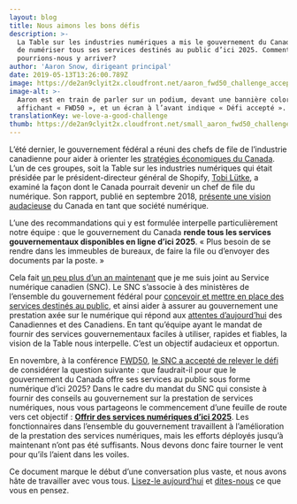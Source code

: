```yaml
---
layout: blog
title: Nous aimons les bons défis
description: >-
  La Table sur les industries numériques a mis le gouvernement du Canada au défi
  de numériser tous ses services destinés au public d’ici 2025. Comment
  pourrions-nous y arriver?
author: 'Aaron Snow, dirigeant principal'
date: 2019-05-13T13:26:00.789Z
image: https://de2an9clyit2x.cloudfront.net/aaron_fwd50_challenge_accepted_fr_5d443a19c9.jpg
image-alt: >-
  Aaron est en train de parler sur un podium, devant une bannière colorée
  affichant « FWD50 », et un écran à l’avant indique « Défi accepté ».
translationKey: we-love-a-good-challenge
thumb: https://de2an9clyit2x.cloudfront.net/small_aaron_fwd50_challenge_accepted_fr_5d443a19c9.jpg
---
```

L’été dernier, le gouvernement fédéral a réuni des chefs de file de l’industrie canadienne pour aider à orienter les [stratégies économiques du Canada](https://www.ic.gc.ca/eic/site/098.nsf/fra/accueil). L’un de ces groupes, soit la Table sur les industries numériques qui était présidée par le président-directeur général de Shopify, [Tobi Lütke](https://twitter.com/tobi), a examiné la façon dont le Canada pourrait devenir un chef de file du numérique. Son rapport, publié en septembre 2018, [présente une vision audacieuse](https://www.ic.gc.ca/eic/site/098.nsf/vwapj/ISEDC_IndustriesNumeriques.pdf/%24file/ISEDC_IndustriesNumeriques.pdf) du Canada en tant que société numérique.

L’une des recommandations qui y est formulée interpelle particulièrement notre équipe : que le gouvernement du Canada **rende tous les services gouvernementaux disponibles en ligne d’ici 2025**. « Plus besoin de se rendre dans les immeubles de bureaux, de faire la file ou d’envoyer des documents par la poste. »

Cela fait [un peu plus d’un an maintenant](https://numerique.canada.ca/2018/10/19/bonjour-le-monde-canada/) que je me suis joint au Service numérique canadien (SNC). Le SNC s’associe à des ministères de l’ensemble du gouvernement fédéral pour [concevoir et mettre en place des services destinés au public](https://numerique.canada.ca/produits/), et ainsi aider à assurer au gouvernement une prestation axée sur le numérique qui répond aux [attentes d’aujourd’hui](https://definitionofdigital.com/) des Canadiennes et des Canadiens. En tant qu’équipe ayant le mandat de fournir des services gouvernementaux faciles à utiliser, rapides et fiables, la vision de la Table nous interpelle. C’est un objectif audacieux et opportun.

En novembre, à la conférence [FWD50](https://twitter.com/kathleenmonk/status/1060576882528268288), [le SNC a accepté de relever le défi](https://twitter.com/lecuyerkrista/status/1060572367330598912) de considérer la question suivante : que faudrait-il pour que le gouvernement du Canada offre ses services au public sous forme numérique d’ici 2025? Dans le cadre du mandat du SNC qui consiste à fournir des conseils au gouvernement sur la prestation de services numériques, nous vous partageons le commencement d’une feuille de route vers cet objectif : [**Offrir des services numériques d’ici 2025**](https://numerique.canada.ca/feuille-de-route-2025/?utm_source=social&utm_medium=Blog&utm_campaign=roadmap-launch-initial). Les fonctionnaires dans l’ensemble du gouvernement travaillent à l’amélioration de la prestation des services numériques, mais les efforts déployés jusqu’à maintenant n’ont pas été suffisants. Nous devons donc faire tourner le vent pour qu’ils l’aient dans les voiles.

Ce document marque le début d’une conversation plus vaste, et nous avons hâte de travailler avec vous tous. [Lisez-le aujourd’hui](https://numerique.canada.ca/feuille-de-route-2025/?utm_source=social&utm_medium=Blog&utm_campaign=roadmap-launch-initial) et [dites-nous](mailto:cds-snc@servicecanada.gc.ca) ce que vous en pensez.


